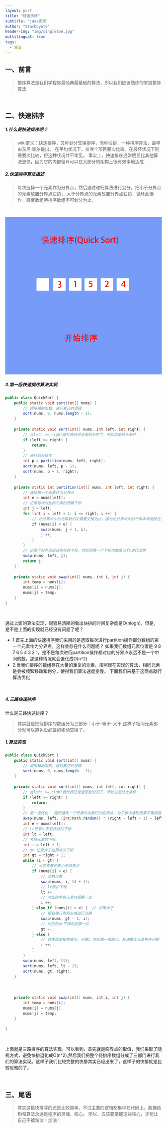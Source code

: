 ```yaml
---
layout: post
title: "快速排序"
subtitle: 'java实现'
author: "Starboyate"
header-img: "img/singleton.jpg"
multilingual: true
tags:
  - 算法
---
```


## 一、前言

> 排序算法是我们学程序最经典最基础的算法，所以我们应该熟练的掌握排序算法

<br/>

## 二、快速排序
##### 1.什么是快速排序呢？

> wiki定义：快速排序，又称划分交换排序，简称快排，一种排序算法，最早由东尼·霍尔提出。
在平均状况下，排序个项目要次比较。在最坏状况下则需要次比较，但这种状况并不常见。
事实上，快速排序通常明显比其他算法更快，因为它的内部循环可以在大部分的架构上很有效率地达成

##### 2.快速排序算法描述
> 每次选择一个元素作为分界点，然后通过递归算法进行划分，把小于分界点的元素放置分界点左边，
大于分界点的元素放置分界点右边，循环此操作，直至数组待排序数组不可划分为止。

<br/>


![快速排序](/img/quick-sort.gif)


##### 3.第一版快速排序算法实现
```java
public class QuickSort {
    public static void sort(int[] nums) {
        // 调用辅助函数，进行真正的逻辑
        sort(nums, 0, nums.length - 1);
    }

    private static void sort(int[] nums, int left, int right) {
        // 当left >= right就代表已经全部划分完了，所以这是终止条件
        if (left >= right) {
            return;
        }
        // 进行划分操作
        int p = partition(nums, left, right);
        sort(nums, left, p - 1);
        sort(nums, p + 1, right);
    }

    private static int partition(int[] nums, int left, int right) {
        // 选择第一个元素作为分界点
        int e = nums[left];
        // 记录每次对比的元素的想赢下标
        int j = left;
        for (int i = left + 1; i <= right; i ++) {
            // 比分界点小的元素我们才需要交换为止，因为比分界点大的元素本来就是在分界点的右边
            if (nums[i] < e) {
                swap(nums, j + 1, i);
                j ++;
            }
        }
        // 记录了分界点应该存在的下标，然后和第一个下标也就是left进行交换
        swap(nums, left, j);
        return j;
    }

    private static void swap(int[] nums, int i, int j) {
        int temp = nums[i];
        nums[i] = nums[j];
        nums[j] = temp;
    }
}

```

<br/>

通过上面的算法实现，很容易清晰的看出快排的时间复杂度是O(nlogn)，但是，是不是上面的实现就已经没有问题了呢？
- 1.首先上面的快速排序我们采用的是选取每次进行partition操作部分数组的第一个元素作为分界点，这样会存在什么问题呢？
    如果我们数组元素位置是 9 8 7 6 5 4 3 2 1，是不是每次进行partition操作都对应的分界点永远不是一个中间的数，那这种情况就会退化成O(n^2)
- 2.当我们排序的数组存在大量的重复的元素，按照现在实现的算法，相同元素是会被频繁移动和划分，使得我们算法速度变慢。
下面我们来基于这两点就行算法优化

<br/>



##### 4.三路快速排序
什么是三路快速排序？
> 其实就是把待排序的数组分为三部分：小于-等于-大于,这样子相同元素部分就可以避免没必要的移动交换了。

##### 1.算法实现
```java
public class QuickSort {
    public static void sort(int[] nums) {
        // 调用辅助函数，进行真正的逻辑
        sort(nums, 0, nums.length - 1);
    }

    private static void sort(int[] nums, int left, int right) {
        // 当left >= right就代表已经全部划分完了，所以这是终止条件
        if (left >= right) {
            return;
        }
        // 第一点优化： 随机选取一个元素作为我们的临界点，为了解决选取元素平衡问题
        swap(nums, left, (int)Math.random() * (right - left + 1) + left);
        int e = nums[left];
        // lt记录小于临界点的下标
        int lt = left;
        // 考察元素的下标
        int i = left + 1;
        // gt 记录大于临界点的下标
        int gt = right + 1;
        while (i < gt) {
            // 当前考察元素小于临界点
            if (nums[i] < e) {
                // 交换位置
                swap(nums, i, lt + 1);
                // lt维护下标
                lt ++;
                // 对应的考察元素向后挪一位
                i ++;
            } else if (nums[i] > e) {  // 如果大于
                // 把右端元素和左端进行交换
                swap(nums, gt - 1, i);
                // 对应的gt下标向前挪一位
                gt --;
            } else {
                // 这里就是相等情况，只要i 向后挪一位即可。解决重复元素排序问题
                i ++;
            }
        }
        swap(nums, left, lt);
        sort(nums, left, lt - 1);
        sort(nums, gt, right);
    }



    private static void swap(int[] nums, int i, int j) {
        int temp = nums[i];
        nums[i] = nums[j];
        nums[j] = temp;
    }

}
```

<br/>

上面就是三路排序的算法实现，可以看到，首先就是临界点的取值，我们采取了随机方式，避免快排退化成O(n^2),然后我们把整个待排序数组分成了三部门进行我们的算法实现。这样子我们比较完整的快排其实已经出来了，这样子的快排就是比较优雅的了。

<br/>


## 三、尾语

> 其实这篇快排写的还是比较简单，不过主要的逻辑都集中在代码上。数据结构和算法永远是程序的灵魂、核心。
所以，应该要掌握这些核心，才能让自己不被淘汰！加油！
